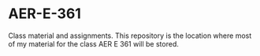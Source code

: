 # AER-E-361
Class material and assignments.
This repository is the location where most of my material for the class AER E 361 will be stored.

